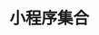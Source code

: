 <!--
 * @Descripttion: 
 * @version: 
 * @Author: Zhonglai Lu
 * @Date: 2020-09-04 12:39:01
 * @LastEditors: Zhonglai Lu
 * @LastEditTime: 2020-09-04 12:39:55
-->
# 小程序集合

